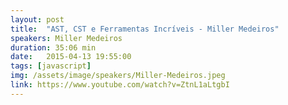 ```yaml
---
layout: post
title:  "AST, CST e Ferramentas Incríveis - Miller Medeiros"
speakers: Miller Medeiros
duration: 35:06 min
date:   2015-04-13 19:55:00
tags: [javascript]
img: /assets/image/speakers/Miller-Medeiros.jpeg
link: https://www.youtube.com/watch?v=ZtnL1aLtgbI
---
```

